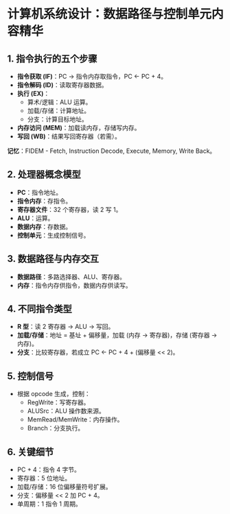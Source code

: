 

# 计算机系统设计：数据路径与控制单元内容精华

## 1. 指令执行的五个步骤
- **指令获取 (IF)**：PC → 指令内存取指令，PC ← PC + 4。
- **指令解码 (ID)**：读取寄存器数据。
- **执行 (EX)**：
  - 算术/逻辑：ALU 运算。
  - 加载/存储：计算地址。
  - 分支：计算目标地址。
- **内存访问 (MEM)**：加载读内存，存储写内存。
- **写回 (WB)**：结果写回寄存器（若需）。

**记忆**：FIDEM - Fetch, Instruction Decode, Execute, Memory, Write Back。

## 2. 处理器概念模型
- **PC**：指令地址。
- **指令内存**：存指令。
- **寄存器文件**：32 个寄存器，读 2 写 1。
- **ALU**：运算。
- **数据内存**：存数据。
- **控制单元**：生成控制信号。

## 3. 数据路径与内存交互
- **数据路径**：多路选择器、ALU、寄存器。
- **内存**：指令内存供指令，数据内存供读写。

## 4. 不同指令类型
- **R 型**：读 2 寄存器 → ALU → 写回。
- **加载/存储**：地址 = 基址 + 偏移量，加载 (内存 → 寄存器)，存储 (寄存器 → 内存)。
- **分支**：比较寄存器，若成立 PC ← PC + 4 + (偏移量 << 2)。

## 5. 控制信号
- 根据 opcode 生成，控制：
  - RegWrite：写寄存器。
  - ALUSrc：ALU 操作数来源。
  - MemRead/MemWrite：内存操作。
  - Branch：分支执行。

## 6. 关键细节
- PC + 4：指令 4 字节。
- 寄存器：5 位地址。
- 加载/存储：16 位偏移量符号扩展。
- 分支：偏移量 << 2 加 PC + 4。
- 单周期：1 指令 1 周期。

